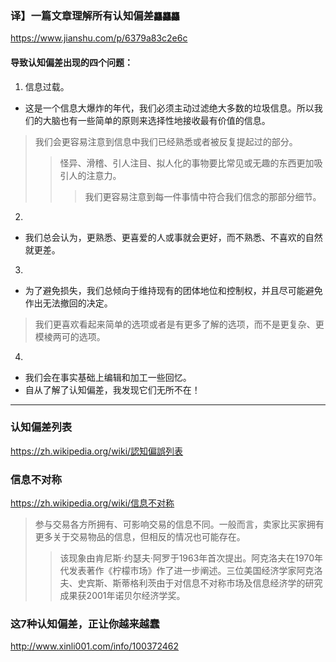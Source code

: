### 译】一篇文章理解所有认知偏差`龘龘龘`
https://www.jianshu.com/p/6379a83c2e6c
#### 导致认知偏差出现的四个问题：
01. 信息过载。
- 这是一个信息大爆炸的年代，我们必须主动过滤绝大多数的垃圾信息。所以我们的大脑也有一些简单的原则来选择性地接收最有价值的信息。
>我们会更容易注意到信息中我们已经熟悉或者被反复提起过的部分。
>>怪异、滑稽、引人注目、拟人化的事物要比常见或无趣的东西更加吸引人的注意力。
>>>我们更容易注意到每一件事情中符合我们信念的那部分细节。
02. 
- 我们总会认为，更熟悉、更喜爱的人或事就会更好，而不熟悉、不喜欢的自然就更差。
03. 
- 为了避免损失，我们总倾向于维持现有的团体地位和控制权，并且尽可能避免作出无法撤回的决定。
>我们更喜欢看起来简单的选项或者是有更多了解的选项，而不是更复杂、更模棱两可的选项。
04. 
- 我们会在事实基础上编辑和加工一些回忆。
- 自从了解了认知偏差，我发现它们无所不在！
---
### 认知偏差列表
https://zh.wikipedia.org/wiki/認知偏誤列表
### 信息不对称
https://zh.wikipedia.org/wiki/信息不对称
>参与交易各方所拥有、可影响交易的信息不同。一般而言，卖家比买家拥有更多关于交易物品的信息，但相反的情况也可能存在。
>>该现象由肯尼斯·约瑟夫·阿罗于1963年首次提出。阿克洛夫在1970年代发表著作《柠檬市场》作了进一步阐述。三位美国经济学家阿克洛夫、史宾斯、斯蒂格利茨由于对信息不对称市场及信息经济学的研究成果获2001年诺贝尔经济学奖。
### 这7种认知偏差，正让你越来越蠢
http://www.xinli001.com/info/100372462